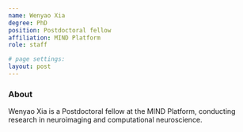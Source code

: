 ```yaml
---
name: Wenyao Xia
degree: PhD
position: Postdoctoral fellow
affiliation: MIND Platform
role: staff

# page settings:
layout: post
---
```


### About

Wenyao Xia is a Postdoctoral fellow at the MIND Platform, conducting research in neuroimaging and computational neuroscience.